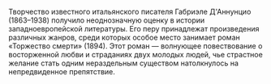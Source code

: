 <!--2017-01-02 18:00:30-->
Творчество известного итальянского писателя Габриэле Д'Аннунцио (1863–1938) получило неоднозначную оценку в истории западноевропейской литературы. Его перу принадлежат произведения различных жанров, среди которых особое место занимает роман «Торжество смерти» (1894).
    Этот роман — волнующее повествование о восторженной любви и страданиях двух молодых людей, чье страстное желание стать одним нераздельным существом натолкнулось на непредвиденное препятствие.